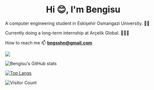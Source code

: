 <h1 align="center">Hi 😊, I'm Bengisu</h1>
A computer engineering student in Eskişehir Osmangazi University. 📖📒

Currently doing a long-term internship at Arçelik Global. 👩🏻‍💻

How to reach me 📫  **bngsshn@gmail.com** 


![](https://komarev.com/ghpvc/?username=bengisu-sahin&color=red)

![Bengisu's GitHub stats](https://github-readme-stats.vercel.app/api?username=bengisu-sahin&show_icons=true&theme=dracula)

[![Top Langs](https://github-readme-stats.vercel.app/api/top-langs/?username=bengisu-sahin&show_icons=true&theme=dracula&layout=compact)](https://github.com/bengisu-sahin/github-readme-stats)

![Visitor Count](https://profile-counter.glitch.me/bengisu-sahin/count.svg)
